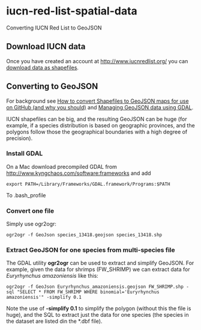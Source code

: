 # iucn-red-list-spatial-data
Converting IUCN Red List to GeoJSON

## Download IUCN data
Once you have created an account at http://www.iucnredlist.org/ you can [download data as shapefiles](http://www.iucnredlist.org/technical-documents/spatial-data).

## Converting to GeoJSON

For background see [How to convert Shapefiles to GeoJSON maps for use on GitHub (and why you should)](https://ben.balter.com/2013/06/26/how-to-convert-shapefiles-to-geojson-for-use-on-github/) and [Managing GeoJSON data using GDAL](https://savaslabs.com/2015/05/25/manage-geojson.html).

IUCN shapefiles can be big, and the resulting GeoJSON can be huge (for example, if a species distribution is based on geographic provinces, and the polygons follow those the geographical boundaries with a high degree of precision).

### Install GDAL

On a Mac download precompiled GDAL from http://www.kyngchaos.com/software:frameworks and add 
```
export PATH=/Library/Frameworks/GDAL.framework/Programs:$PATH
```
To .bash_profile

### Convert one file

Simply use ogr2ogr:

```
ogr2ogr -f GeoJson species_13418.geojson species_13418.shp
```

### Extract GeoJSON for one species from multi-species file

The GDAL utility **ogr2ogr** can be used to extract and simplify GeoJSON. For example, given the data for shrimps (FW_SHRIMP) we can extract data for *Euryrhynchus amazoniensis* like this:

```
ogr2ogr -f GeoJson Euryrhynchus_amazoniensis.geojson FW_SHRIMP.shp -sql "SELECT * FROM FW_SHRIMP WHERE binomial='Euryrhynchus amazoniensis'" -simplify 0.1
```

Note the use of **-simplify 0.1** to simplify the polygon (without this the file is huge), and the SQL to extract just the data for one species (the species in the dataset are listed din the *.dbf file).




